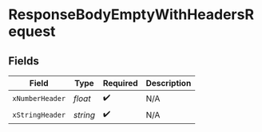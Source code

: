# ResponseBodyEmptyWithHeadersRequest


## Fields

| Field              | Type               | Required           | Description        |
| ------------------ | ------------------ | ------------------ | ------------------ |
| `xNumberHeader`    | *float*            | :heavy_check_mark: | N/A                |
| `xStringHeader`    | *string*           | :heavy_check_mark: | N/A                |